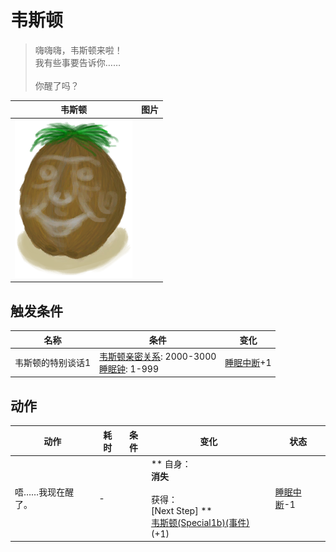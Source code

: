 # 韦斯顿  
> 嗨嗨嗨，韦斯顿来啦！<br>我有些事要告诉你……<br><br>你醒了吗？  
  
  韦斯顿  |   图片   
 ----  |  ----:   
   |  <img decoding="async" src="Sprite/Weston.png" href="a.md" style="max-width:300px;max-height:300px;">   
  
## 触发条件  
名称  |  条件  |  变化  
----  |  ----  |  ----  
韦斯顿的特别谈话1  |  [韦斯顿亲密关系](WestonPropinquity.md): 2000-3000<br>[睡眠钟](SleepClock.md): 1-999  |  [睡眠中断](SleepInterrupt.md)+1  
## 动作  
动作  |  耗时  |  条件  |  变化  |  状态  
----  |  ----  |  ----  |  ----  |  ----  
唔……我现在醒了。<br>  |  -  |    |  ** 自身：**<br>消失<br><br>** 获得： **<br>** [Next Step] **<br>  [韦斯顿(Special1b)(事件)](Event_WestonSpecial1b.md)(+1)<br>  |  [睡眠中断](SleepInterrupt.md)-1  


<script>document.title="韦斯顿 - 卡牌生存百科 Card Survival Wiki";</script>